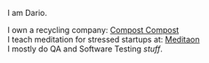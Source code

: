 <!--
**dariospace/dariospace** is a ✨ _special_ ✨ repository because its `README.md` (this file) appears on your GitHub profile.
-->

I am Dario.

I own a recycling company: [Compost Compost](https://grupoginebra.com)
<br>
I teach meditation for stressed startups at: [Meditaon](https://github.com/meditaon)
<br>
I mostly do QA and Software Testing *stuff*.
